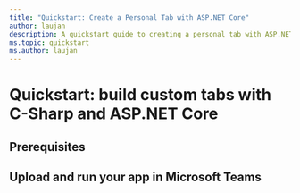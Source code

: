 ```yaml
---
title: "Quickstart: Create a Personal Tab with ASP.NET Core" 
author: laujan 
description: A quickstart guide to creating a personal tab with ASP.NET Core. 
ms.topic: quickstart 
ms.author: laujan 
---
```

# Quickstart: build custom tabs with C-Sharp and ASP.NET Core

## Prerequisites

## Upload and run your app in Microsoft Teams
